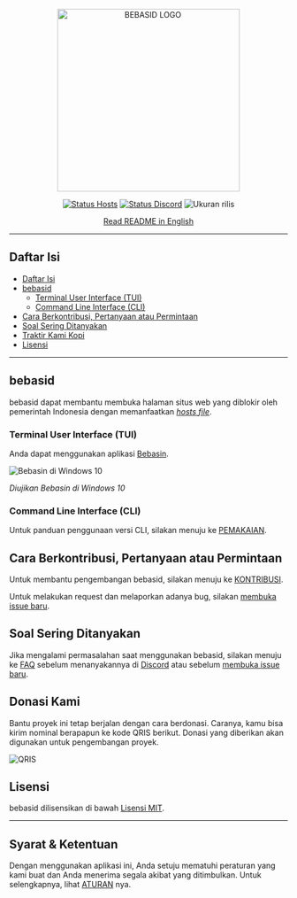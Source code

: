 <p align="center">
    <img src="https://github.com/bebasid/bebasid/blob/master/dev/resources/logo-black.png" alt="BEBASID LOGO" width="330">
</p>
<p align="center">
    <a href="https://github.com/bebasid/bebasid/actions?query=workflow%3AValidate"><img src="https://img.shields.io/github/workflow/status/bebasid/bebasid/Validate?logo=github&logoColor=fff&label=validasi" alt="Status Hosts"></a>
    <a href="https://discord.gg/EKrxZyu"><img src="https://img.shields.io/discord/630415907021389825?logo=discord&logoColor=fff&label=Discord&color=7388d9"  alt="Status Discord"></a>
    <img src="https://img.shields.io/github/size/bebasid/bebasid/releases/hosts.svg?label=ukuran" alt="Ukuran rilis">
</p>
<p align="center">
    <a href="README.en.md">Read README in English</a>
</p>

---

## Daftar Isi

- [Daftar Isi](#daftar-isi)
- [bebasid](#bebasid)
  - [Terminal User Interface (TUI)](#terminal-user-interface-tui)
  - [Command Line Interface (CLI)](#command-line-interface-cli)
- [Cara Berkontribusi, Pertanyaan atau Permintaan](#cara-berkontribusi-pertanyaan-atau-permintaan)
- [Soal Sering Ditanyakan](#soal-sering-ditanyakan)
- [Traktir Kami Kopi](#traktir-kami-kopi)
- [Lisensi](#lisensi)

---

## bebasid

bebasid dapat membantu membuka halaman situs web yang diblokir oleh pemerintah Indonesia dengan memanfaatkan [_hosts file_](https://en.wikipedia.org/wiki/Hosts_(file)). 

### Terminal User Interface (TUI)

Anda dapat menggunakan aplikasi [Bebasin](https://github.com/bebasid/bebasin).

![Bebasin di Windows 10](https://i.imgur.com/reZApao.png)

*Diujikan Bebasin di Windows 10*

### Command Line Interface (CLI)

Untuk panduan penggunaan versi CLI, silakan menuju ke [PEMAKAIAN](https://github.com/bebasid/bebasid/blob/master/dev/readme/USAGE.md).

## Cara Berkontribusi, Pertanyaan atau Permintaan

Untuk membantu pengembangan bebasid, silakan menuju ke [KONTRIBUSI](https://github.com/bebasid/bebasid/blob/master/CONTRIBUTING.md).

Untuk melakukan request dan melaporkan adanya bug, silakan [membuka issue baru](https://github.com/bebasid/bebasid/issues/new/choose).

## Soal Sering Ditanyakan

Jika mengalami permasalahan saat menggunakan bebasid, silakan menuju ke [FAQ](https://github.com/bebasid/bebasid/blob/master/dev/readme/FAQ.md) sebelum menanyakannya di [Discord](https://discord.gg/EKrxZyu) atau sebelum [membuka issue baru](https://github.com/bebasid/bebasid/issues/new/choose).

## Donasi Kami

Bantu proyek ini tetap berjalan dengan cara berdonasi. Caranya, kamu bisa kirim nominal berapapun ke kode QRIS berikut. Donasi yang diberikan akan digunakan untuk pengembangan proyek.

<img src="https://raw.githubusercontent.com/bebasid/bebasid.github.io/master/resources/img/SOTO PAK SALAM.png" alt="QRIS">

## Lisensi

bebasid dilisensikan di bawah [Lisensi MIT](https://github.com/bebasid/bebasid/blob/master/LICENSE).

---
## Syarat & Ketentuan

Dengan menggunakan aplikasi ini, Anda setuju mematuhi peraturan yang kami buat dan Anda menerima segala akibat yang ditimbulkan. Untuk selengkapnya, lihat [ATURAN](https://github.com/bebasid/bebasid/blob/master/dev/readme/RULES.md) nya.
